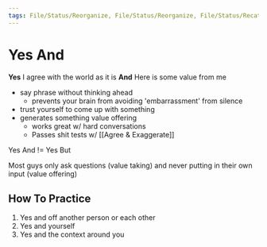 ```yaml
---
tags: File/Status/Reorganize, File/Status/Reorganize, File/Status/Recategorize, File/Status/Summarize, File/Status/Structuralize
---
```


# Yes And

**Yes** I agree with the world as it is **And** Here is some value from me
- say phrase without thinking ahead
	- prevents your brain from avoiding 'embarrassment' from silence
- trust yourself to come up with something
- generates something value offering
	- works great w/ hard conversations
	- Passes shit tests w/ [[Agree & Exaggerate]]

Yes And != Yes But

Most guys only ask questions (value taking)
and never putting in their own input (value offering)

## How To Practice
1. Yes and off another person or each other
2. Yes and yourself
3. Yes and the context around you











